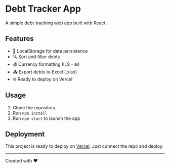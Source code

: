 
# Debt Tracker App

A simple debt-tracking web app built with React.

## Features

- 💾 LocalStorage for data persistence
- 🔍 Sort and filter debts
- 💰 Currency formatting (ILS - ₪)
- 📤 Export debts to Excel (.xlsx)
- 🌐 Ready to deploy on Vercel

## Usage

1. Clone the repository
2. Run `npm install`
3. Run `npm start` to launch the app

## Deployment

This project is ready to deploy on [Vercel](https://vercel.com). Just connect the repo and deploy.

---

Created with ❤️
